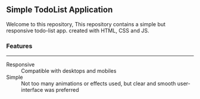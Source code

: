 <h2>Simple TodoList Application</h2>
<p>
  Welcome to this repository,
  This repository contains a simple but responsive todo-list app. created with HTML, CSS and JS.
</p>
<h3>Features</h3>
<hr>
<dl>
  <dt>Responsive</dt>
  <dd>Compatible with desktops and mobiles</dd>
  <dt>Simple</dt>
  <dd>Not too many animations or effects used, but clear and smooth user-interface was preferred</dd>
</dl>
